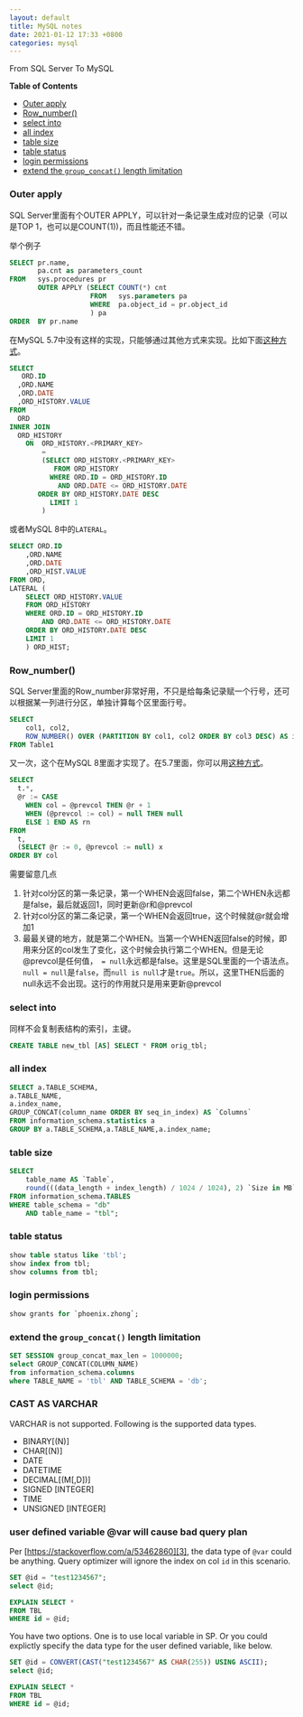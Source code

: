 ```yaml
---
layout: default
title: MySQL notes
date: 2021-01-12 17:33 +0800
categories: mysql
---
```


From SQL Server To MySQL

<!-- START doctoc generated TOC please keep comment here to allow auto update -->
<!-- DON'T EDIT THIS SECTION, INSTEAD RE-RUN doctoc TO UPDATE -->
**Table of Contents**

- [Outer apply](#outer-apply)
- [Row_number()](#row_number)
- [select into](#select-into)
- [all index](#all-index)
- [table size](#table-size)
- [table status](#table-status)
- [login permissions](#login-permissions)
- [extend the `group_concat()` length limitation](#extend-the-group_concat-length-limitation)

<!-- END doctoc generated TOC please keep comment here to allow auto update -->


### Outer apply

SQL Server里面有个OUTER APPLY，可以针对一条记录生成对应的记录（可以是TOP 1，也可以是COUNT(1))，而且性能还不错。

举个例子

```sql
SELECT pr.name,
       pa.cnt as parameters_count
FROM   sys.procedures pr
       OUTER APPLY (SELECT COUNT(*) cnt
                    FROM   sys.parameters pa
                    WHERE  pa.object_id = pr.object_id
                    ) pa
ORDER  BY pr.name
```

在MySQL 5.7中没有这样的实现，只能够通过其他方式来实现。比如下面[这种方式][1]。

```sql
SELECT
   ORD.ID
  ,ORD.NAME
  ,ORD.DATE
  ,ORD_HISTORY.VALUE
FROM
  ORD
INNER JOIN
  ORD_HISTORY
    ON  ORD_HISTORY.<PRIMARY_KEY>
        =
        (SELECT ORD_HISTORY.<PRIMARY_KEY>
           FROM ORD_HISTORY
          WHERE ORD.ID = ORD_HISTORY.ID
            AND ORD.DATE <= ORD_HISTORY.DATE
       ORDER BY ORD_HISTORY.DATE DESC
          LIMIT 1
        )
```

或者MySQL 8中的`LATERAL`。

```sql
SELECT ORD.ID
    ,ORD.NAME
    ,ORD.DATE
    ,ORD_HIST.VALUE
FROM ORD,
LATERAL (
    SELECT ORD_HISTORY.VALUE
    FROM ORD_HISTORY
    WHERE ORD.ID = ORD_HISTORY.ID
        AND ORD.DATE <= ORD_HISTORY.DATE
    ORDER BY ORD_HISTORY.DATE DESC
    LIMIT 1
    ) ORD_HIST;
```


### Row_number()

SQL Server里面的Row_number非常好用，不只是给每条记录赋一个行号，还可以根据某一列进行分区，单独计算每个区里面行号。

```sql
SELECT 
    col1, col2, 
    ROW_NUMBER() OVER (PARTITION BY col1, col2 ORDER BY col3 DESC) AS intRow
FROM Table1
```

又一次，这个在MySQL 8里面才实现了。在5.7里面，你可以用[这种方式][2]。

```sql
SELECT
  t.*, 
  @r := CASE 
    WHEN col = @prevcol THEN @r + 1 
    WHEN (@prevcol := col) = null THEN null
    ELSE 1 END AS rn
FROM
  t, 
  (SELECT @r := 0, @prevcol := null) x
ORDER BY col
```

需要留意几点

1. 针对col分区的第一条记录，第一个WHEN会返回false，第二个WHEN永远都是false，最后就返回1，同时更新@r和@prevcol
2. 针对col分区的第二条记录，第一个WHEN会返回true，这个时候就@r就会增加1
3. 最最关键的地方，就是第二个WHEN。当第一个WHEN返回false的时候，即用来分区的col发生了变化，这个时候会执行第二个WHEN。但是无论@prevcol是任何值，` = null`永远都是false。这里是SQL里面的一个语法点。`null = null`是`false`，而`null is null`才是`true`。所以，这里THEN后面的null永远不会出现。这行的作用就只是用来更新@prevcol


### select into
同样不会复制表结构的索引，主键。

```sql
CREATE TABLE new_tbl [AS] SELECT * FROM orig_tbl;
```

### all index

```sql
SELECT a.TABLE_SCHEMA,
a.TABLE_NAME,
a.index_name,
GROUP_CONCAT(column_name ORDER BY seq_in_index) AS `Columns`
FROM information_schema.statistics a
GROUP BY a.TABLE_SCHEMA,a.TABLE_NAME,a.index_name;
```


### table size

```sql
SELECT 
    table_name AS `Table`, 
    round(((data_length + index_length) / 1024 / 1024), 2) `Size in MB` 
FROM information_schema.TABLES 
WHERE table_schema = "db"
    AND table_name = "tbl";
```

### table status
```sql
show table status like 'tbl';
show index from tbl;
show columns from tbl;
```

### login permissions
```sql
show grants for `phoenix.zhong`;
```

### extend the `group_concat()` length limitation

```sql
SET SESSION group_concat_max_len = 1000000;
select GROUP_CONCAT(COLUMN_NAME)
from information_schema.columns
where TABLE_NAME = 'tbl' AND TABLE_SCHEMA = 'db';
```

### CAST AS VARCHAR

VARCHAR is not supported. Following is the supported data types.

 - BINARY[(N)]
 - CHAR[(N)]
 - DATE
 - DATETIME
 - DECIMAL[(M[,D])]
 - SIGNED [INTEGER]
 - TIME
 - UNSIGNED [INTEGER]

### user defined variable @var will cause bad query plan

Per [https://stackoverflow.com/a/53462860][3], the data type of `@var` could be anything. Query optimizer will ignore the index on col `id` in this scenario. 

```sql
SET @id = "test1234567";
select @id;

EXPLAIN SELECT *
FROM TBL
WHERE id = @id;
```

You have two options. One is to use local variable in SP. Or you could explictly specify the data type for the user defined variable, like below.

```sql
SET @id = CONVERT(CAST("test1234567" AS CHAR(255)) USING ASCII);
select @id;

EXPLAIN SELECT *
FROM TBL
WHERE id = @id;
```



[1]: https://stackoverflow.com/a/36869589
[2]: https://stackoverflow.com/a/54997037/835239
[3]: https://stackoverflow.com/a/53462860

